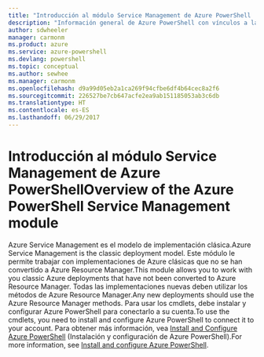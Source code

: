 ```yaml
---
title: "Introducción al módulo Service Management de Azure PowerShell | Microsoft Docs"
description: "Información general de Azure PowerShell con vínculos a la instalación y configuración."
author: sdwheeler
manager: carmonm
ms.product: azure
ms.service: azure-powershell
ms.devlang: powershell
ms.topic: conceptual
ms.author: sewhee
ms.manager: carmonm
ms.openlocfilehash: d9a99d05eb2a1ca269f94cfbe6df4b64cec8a2f6
ms.sourcegitcommit: 226527be7cb647acfe2ea9ab151185053ab3c6db
ms.translationtype: HT
ms.contentlocale: es-ES
ms.lasthandoff: 06/29/2017
---
```

# <span data-ttu-id="9116d-103">Introducción al módulo Service Management de Azure PowerShell</span><span class="sxs-lookup"><span data-stu-id="9116d-103">Overview of the Azure PowerShell Service Management module</span></span>
<a id="overview-of-the-azure-powershell-service-management-module" class="xliff"></a>

<span data-ttu-id="9116d-104">Azure Service Management es el modelo de implementación clásica.</span><span class="sxs-lookup"><span data-stu-id="9116d-104">Azure Service Management is the classic deployment model.</span></span> <span data-ttu-id="9116d-105">Este módulo le permite trabajar con implementaciones de Azure clásicas que no se han convertido a Azure Resource Manager.</span><span class="sxs-lookup"><span data-stu-id="9116d-105">This module allows you to work with you classic Azure deployments that have not been converted to Azure Resource Manager.</span></span> <span data-ttu-id="9116d-106">Todas las implementaciones nuevas deben utilizar los métodos de Azure Resource Manager.</span><span class="sxs-lookup"><span data-stu-id="9116d-106">Any new deployments should use the Azure Resource Manager methods.</span></span> <span data-ttu-id="9116d-107">Para usar los cmdlets, debe instalar y configurar Azure PowerShell para conectarlo a su cuenta.</span><span class="sxs-lookup"><span data-stu-id="9116d-107">To use the cmdlets, you need to install and configure Azure PowerShell to connect it to your account.</span></span> <span data-ttu-id="9116d-108">Para obtener más información, vea [Install and Configure Azure PowerShell](install-azure-ps.md) (Instalación y configuración de Azure PowerShell).</span><span class="sxs-lookup"><span data-stu-id="9116d-108">For more information, see [Install and configure Azure PowerShell](install-azure-ps.md).</span></span>
